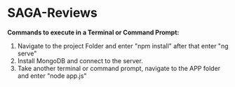 # SAGA-Reviews
**Commands to execute in a Terminal or Command Prompt:**
1. Navigate to the project Folder and enter 
"npm install" after that enter
"ng serve"
2. Install MongoDB and connect to the server.
3. Take another terminal or command prompt, navigate to the APP folder and enter
"node app.js"
